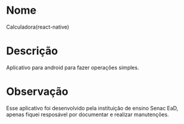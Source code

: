 # Nome
Calculadora(react-native)

# Descrição
Aplicativo para android para fazer operações simples.

# Observação
Esse aplicativo foi desenvolvido pela instituição de ensino Senac EaD, apenas fiquei resposável por documentar e realizar manutenções.